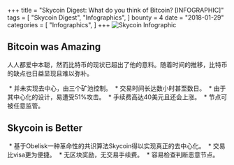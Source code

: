 +++
title = "Skycoin Digest: What do you think of Bitcoin? [INFOGRAPHIC]"
tags = [
    "Skycoin Digest",
    "Infographics",
]
bounty = 4
date = "2018-01-29"
categories = [
    "Infographics",
]
+++
![Skycoin Infographic](/img/What-do-you-think-about-Bitcoin.jpg)

## Bitcoin was Amazing

人人都爱中本聪，然而比特币的现状已超出了他的意料。随着时间的推移，比特币的缺点也日益显现且难以弥补。

  * 并未实现去中心，由三个矿池控制。
  * 交易时间长达数小时甚至数日。
  * 由于其中心化的设计，易遭受51%攻击。
  * 手续费高达40美元且还会上涨。
  * 节点可被任意监管。

## Skycoin is Better

  * 基于Obelisk一种革命性的共识算法Skycoin得以实现真正的去中心化。
  * 交易比visa更为便捷。
  * 无区块奖励，无交易手续费。
  * 容易检查判断恶意节点。
